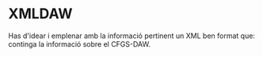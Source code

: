 # XMLDAW
Has d'idear i emplenar amb la informació pertinent un XML ben format que: continga la informació sobre el CFGS-DAW.
